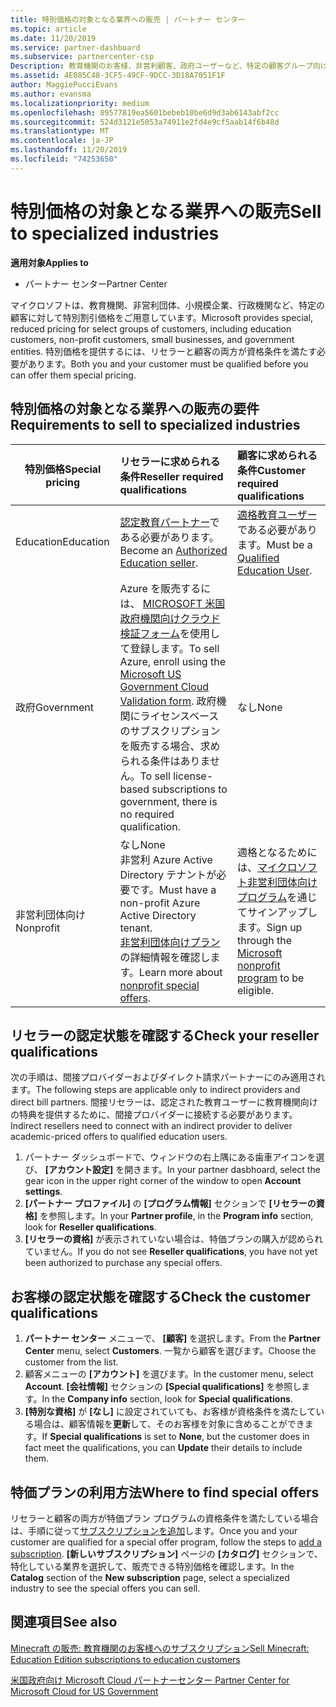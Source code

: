 ```yaml
---
title: 特別価格の対象となる業界への販売 | パートナー センター
ms.topic: article
ms.date: 11/20/2019
ms.service: partner-dashboard
ms.subservice: partnercenter-csp
Description: 教育機関のお客様、非営利顧客、政府ユーザーなど、特定の顧客グループ向けの特別で低価格の価格について説明します。
ms.assetid: 4E085C48-3CF5-49CF-9DCC-3D18A7051F1F
author: MaggiePucciEvans
ms.author: evansma
ms.localizationpriority: medium
ms.openlocfilehash: 89577819ea5601bebeb10be6d9d3ab6143abf2cc
ms.sourcegitcommit: 524d3121e5053a74911e2fd4e9cf5aab14f6b48d
ms.translationtype: MT
ms.contentlocale: ja-JP
ms.lasthandoff: 11/20/2019
ms.locfileid: "74253650"
---
```

# <a name="sell-to-specialized-industries"></a><span data-ttu-id="2152e-103">特別価格の対象となる業界への販売</span><span class="sxs-lookup"><span data-stu-id="2152e-103">Sell to specialized industries</span></span>

<span data-ttu-id="2152e-104">**適用対象**</span><span class="sxs-lookup"><span data-stu-id="2152e-104">**Applies to**</span></span>

-  <span data-ttu-id="2152e-105">パートナー センター</span><span class="sxs-lookup"><span data-stu-id="2152e-105">Partner Center</span></span>

<span data-ttu-id="2152e-106">マイクロソフトは、教育機関、非営利団体、小規模企業、行政機関など、特定の顧客に対して特別割引価格をご用意しています。</span><span class="sxs-lookup"><span data-stu-id="2152e-106">Microsoft provides special, reduced pricing for select groups of customers, including education customers, non-profit customers, small businesses, and government entities.</span></span> <span data-ttu-id="2152e-107">特別価格を提供するには、リセラーと顧客の両方が資格条件を満たす必要があります。</span><span class="sxs-lookup"><span data-stu-id="2152e-107">Both you and your customer must be qualified before you can offer them special pricing.</span></span> 

## <a name="requirements-to-sell-to-specialized-industries"></a><span data-ttu-id="2152e-108">特別価格の対象となる業界への販売の要件</span><span class="sxs-lookup"><span data-stu-id="2152e-108">Requirements to sell to specialized industries</span></span>

|<span data-ttu-id="2152e-109">**特別価格**</span><span class="sxs-lookup"><span data-stu-id="2152e-109">**Special pricing**</span></span>   |<span data-ttu-id="2152e-110">**リセラーに求められる条件**</span><span class="sxs-lookup"><span data-stu-id="2152e-110">**Reseller required qualifications**</span></span>   |<span data-ttu-id="2152e-111">**顧客に求められる条件**</span><span class="sxs-lookup"><span data-stu-id="2152e-111">**Customer required qualifications**</span></span>   |
|----------------------------|:---------------------------------|:------------------------------------------|
|<span data-ttu-id="2152e-112">Education</span><span class="sxs-lookup"><span data-stu-id="2152e-112">Education</span></span>   |<span data-ttu-id="2152e-113">[認定教育パートナー](https://www.mepn.com)である必要があります。</span><span class="sxs-lookup"><span data-stu-id="2152e-113">Become an [Authorized Education seller](https://www.mepn.com).</span></span>   | <span data-ttu-id="2152e-114">[適格教育ユーザー](https://www.microsoftvolumelicensing.com/DocumentSearch.aspx?Mode=3&DocumentTypeId=7)である必要があります。</span><span class="sxs-lookup"><span data-stu-id="2152e-114">Must be a [Qualified Education User](https://www.microsoftvolumelicensing.com/DocumentSearch.aspx?Mode=3&DocumentTypeId=7).</span></span>   |
|<span data-ttu-id="2152e-115">政府</span><span class="sxs-lookup"><span data-stu-id="2152e-115">Government</span></span>   |<span data-ttu-id="2152e-116">Azure を販売するには、 [MICROSOFT 米国政府機関向けクラウド検証フォーム](https://azuregov.microsoft.com/csp)を使用して登録します。</span><span class="sxs-lookup"><span data-stu-id="2152e-116">To sell Azure, enroll using the [Microsoft US Government Cloud Validation form](https://azuregov.microsoft.com/csp).</span></span> <span data-ttu-id="2152e-117">政府機関にライセンスベースのサブスクリプションを販売する場合、求められる条件はありません。</span><span class="sxs-lookup"><span data-stu-id="2152e-117">To sell license-based subscriptions to government, there is no required qualification.</span></span>|   <span data-ttu-id="2152e-118">なし</span><span class="sxs-lookup"><span data-stu-id="2152e-118">None</span></span>|
|<span data-ttu-id="2152e-119">非営利団体向け</span><span class="sxs-lookup"><span data-stu-id="2152e-119">Nonprofit</span></span>  |<span data-ttu-id="2152e-120">なし</span><span class="sxs-lookup"><span data-stu-id="2152e-120">None</span></span><br><span data-ttu-id="2152e-121">非営利 Azure Active Directory テナントが必要です。</span><span class="sxs-lookup"><span data-stu-id="2152e-121">Must have a non-profit Azure Active Directory tenant.</span></span><br><span data-ttu-id="2152e-122">[非営利団体向けプラン](https://assetsprod.microsoft.com/mpn/nonprofit-skus-in-csp-faq.pdf)の詳細情報を確認します。</span><span class="sxs-lookup"><span data-stu-id="2152e-122">Learn more about [nonprofit special offers](https://assetsprod.microsoft.com/mpn/nonprofit-skus-in-csp-faq.pdf).</span></span>   |<span data-ttu-id="2152e-123">適格となるためには、[マイクロソフト非営利団体向けプログラム](https://nonprofit.microsoft.com/#/register)を通じてサインアップします。</span><span class="sxs-lookup"><span data-stu-id="2152e-123">Sign up through the [Microsoft nonprofit program](https://nonprofit.microsoft.com/#/register) to be eligible.</span></span>   |


## <a name="check-your-reseller-qualifications"></a><span data-ttu-id="2152e-124">リセラーの認定状態を確認する</span><span class="sxs-lookup"><span data-stu-id="2152e-124">Check your reseller qualifications</span></span>

<span data-ttu-id="2152e-125">次の手順は、間接プロバイダーおよびダイレクト請求パートナーにのみ適用されます。</span><span class="sxs-lookup"><span data-stu-id="2152e-125">The following steps are applicable only to indirect providers and direct bill partners.</span></span> <span data-ttu-id="2152e-126">間接リセラーは、認定された教育ユーザーに教育機関向けの特典を提供するために、間接プロバイダーに接続する必要があります。</span><span class="sxs-lookup"><span data-stu-id="2152e-126">Indirect resellers need to connect with an indirect provider to deliver academic-priced offers to qualified education users.</span></span> 

1.  <span data-ttu-id="2152e-127">パートナー ダッシュボードで、ウィンドウの右上隅にある歯車アイコンを選び、 **[アカウント設定]** を開きます。</span><span class="sxs-lookup"><span data-stu-id="2152e-127">In your partner dasbhoard, select the gear icon in the upper right corner of the window to open **Account settings**.</span></span>
2.  <span data-ttu-id="2152e-128">**[パートナー プロファイル]** の **[プログラム情報]** セクションで **[リセラーの資格]** を参照します。</span><span class="sxs-lookup"><span data-stu-id="2152e-128">In your **Partner profile**, in the **Program info** section, look for **Reseller qualifications**.</span></span>
3.  <span data-ttu-id="2152e-129">**[リセラーの資格]** が表示されていない場合は、特価プランの購入が認められていません。</span><span class="sxs-lookup"><span data-stu-id="2152e-129">If you do not see **Reseller qualifications**, you have not yet been authorized to purchase any special offers.</span></span>

## <a name="check-the-customer-qualifications"></a><span data-ttu-id="2152e-130">お客様の認定状態を確認する</span><span class="sxs-lookup"><span data-stu-id="2152e-130">Check the customer qualifications</span></span>

1.  <span data-ttu-id="2152e-131">**パートナー センター** メニューで、 **[顧客]** を選択します。</span><span class="sxs-lookup"><span data-stu-id="2152e-131">From the **Partner Center** menu, select **Customers**.</span></span> <span data-ttu-id="2152e-132">一覧から顧客を選びます。</span><span class="sxs-lookup"><span data-stu-id="2152e-132">Choose the customer from the list.</span></span>
2.  <span data-ttu-id="2152e-133">顧客メニューの **[アカウント]** を選びます。</span><span class="sxs-lookup"><span data-stu-id="2152e-133">In the customer menu, select **Account**.</span></span> <span data-ttu-id="2152e-134">**[会社情報]** セクションの **[Special qualifications]** を参照します。</span><span class="sxs-lookup"><span data-stu-id="2152e-134">In the **Company info** section, look for **Special qualifications**.</span></span>
3.  <span data-ttu-id="2152e-135">**[特別な資格]** が **[なし]** に設定されていても、お客様が資格条件を満たしている場合は、顧客情報を**更新**して、そのお客様を対象に含めることができます。</span><span class="sxs-lookup"><span data-stu-id="2152e-135">If **Special qualifications** is set to **None**, but the customer does in fact meet the qualifications, you can **Update** their details to include them.</span></span>

## <a name="where-to-find-special-offers"></a><span data-ttu-id="2152e-136">特価プランの利用方法</span><span class="sxs-lookup"><span data-stu-id="2152e-136">Where to find special offers</span></span>

<span data-ttu-id="2152e-137">リセラーと顧客の両方が特価プラン プログラムの資格条件を満たしている場合は、手順に従って[サブスクリプションを追加](create-a-new-subscription.md)します。</span><span class="sxs-lookup"><span data-stu-id="2152e-137">Once you and your customer are qualified for a special offer program, follow the steps to [add a subscription](create-a-new-subscription.md).</span></span> <span data-ttu-id="2152e-138">**[新しいサブスクリプション]** ページの **[カタログ]** セクションで、特化している業界を選択して、販売できる特別価格を確認します。</span><span class="sxs-lookup"><span data-stu-id="2152e-138">In the **Catalog** section of the **New subscription** page, select a specialized industry to see the special offers you can sell.</span></span>

## <a name="see-also"></a><span data-ttu-id="2152e-139">関連項目</span><span class="sxs-lookup"><span data-stu-id="2152e-139">See also</span></span>

[<span data-ttu-id="2152e-140">Minecraft の販売: 教育機関のお客様へのサブスクリプション</span><span class="sxs-lookup"><span data-stu-id="2152e-140">Sell Minecraft: Education Edition subscriptions to education customers</span></span>](minecraft-subscriptions.md)

[<span data-ttu-id="2152e-141">米国政府向け Microsoft Cloud パートナーセンター</span><span class="sxs-lookup"><span data-stu-id="2152e-141"> Partner Center for Microsoft Cloud for US Government</span></span>](partner-center-for-microsoft-us-govt-cloud.md)


 

 

 



